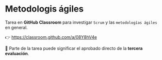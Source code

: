 # Metodologis ágiles

Tarea en **GitHub Classroom** para investigar `Scrum` y las `metodologías ágiles` en general.

:point_right: <https://classroom.github.com/a/08Y8hV4e>

:star2: Parte de la tarea puede significar el aprobado directo de la **tercera evaluación**.
